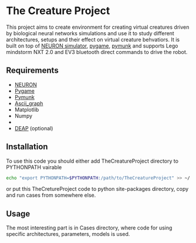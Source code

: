 # The Creature Project
This project aims to create environment for creating virtual creatures driven by biological neural networks simulations and use it to study different architectures, setups and their effect on virtual creature behvatiors. It is built on top of [NEURON simulator][neuron_link], [pygame][pygame_link], [pymunk][pymunk_link] and supports Lego mindstorm NXT 2.0 and EV3 bluetooth direct commands to drive the robot.

## Requirements
* [NEURON][neuron_link]
* [Pygame][pygame_link]
* [Pymunk][pymunk_link]
* [Ascii_graph][ascii_graph_link]
* Matplotlib
* Numpy
* 
* [DEAP][deap_link] (optional)

## Installation
To use this code you should either add TheCreatureProject directory to PYTHONPATH vairable
``` bash
echo "export PYTHONPATH=$PYTHONPATH:/path/to/TheCreatureProject" >> ~/.bashrc
```
or put this TheCretureProject code to python site-packages directory, copy and run cases from somewhere else.

## Usage
The most interesting part is in Cases directory, where code for using specific architectures, parameters, models is used.


[neuron_link]: https://neuron.yale.edu/neuron/
[pygame_link]: https://github.com/pygame/pygame
[pymunk_link]: http://www.pymunk.org/en/latest/
[ascii_graph_link]:https://pypi.python.org/pypi/ascii_graph
[deap_link]: https://github.com/DEAP/deap